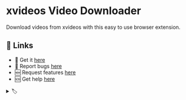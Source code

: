 # xvideos Video Downloader

Download videos from xvideos with this easy to use browser extension.

<!-- Video -->

## 🔗 Links

- 🎁 Get it [here](https://serp.ly/xvideos-video-downloader)
- 🐛 Report bugs [here](https://github.com/serpxxx/xvideos-video-downloader/issues)
- 🆕 Request features [here](https://github.com/serpxxx/xvideos-video-downloader/issues)
- 🆘 Get help [here](https://support.serp.co/)



<!-- ## Downloading videos from xvideos  -->
<!-- a paragraph or two discussing the various types of videos, and technologies employed by xvideos for serving and protecting videos.  -->


<!-- ## Screenshots -->
<!-- Screenshots -->


<!-- ## Permissions justification -->
<!-- Permissions justification -->


<details>
  <summary> 🏷️ </summary>

- [Beeg Video Downloader](https://github.com/serpxxx/beeg-video-downloader)
- [Xhamster Video Downloader](https://github.com/serpxxx/xhamster-video-downloader)
- [Tnaflix Video Downloader](https://github.com/serpxxx/tnaflix-video-downloader)
- [Xvideos Video Downloader](https://github.com/serpxxx/xvideos-video-downloader)
- [Eporner Video Downloader](https://github.com/serpxxx/eporner-video-downloader)
- [Youporn Video Downloader](https://github.com/serpxxx/youporn-video-downloader)
- [Beeg Video Downloader](https://github.com/serpxxx/beeg-video-downloader)
- [Xvideos Video Downloader](https://github.com/serpxxx/xvideos-video-downloader)
- [Tnaflix Video Downloader](https://github.com/serpxxx/tnaflix-video-downloader)
- [Xhamster Video Downloader](https://github.com/serpxxx/xhamster-video-downloader)
- [Eporner Video Downloader](https://github.com/serpxxx/eporner-video-downloader)
- [Spankbang Video Downloader](https://github.com/serpxxx/spankbang-video-downloader)
- [Redtube Video Downloader](https://github.com/serpxxx/redtube-video-downloader)
- [Xnxx Video Downloader](https://github.com/serpxxx/xnxx-video-downloader)
- [Youporn Video Downloader](https://github.com/serpxxx/youporn-video-downloader)

</details>

